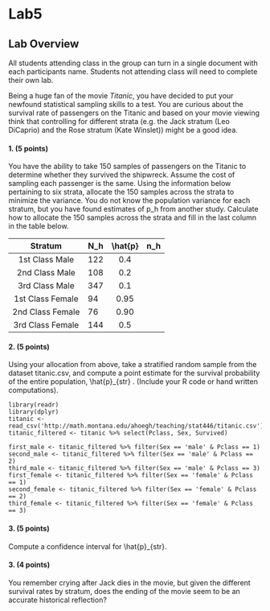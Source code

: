 # Lab5

## Lab Overview
All students attending class in the group can turn in a single document with each participants name. Students not attending class will need to complete their own lab.

Being a huge fan of the movie _Titanic_, you have decided to put your newfound statistical sampling skills to a test. You are curious about the survival rate of passengers on the Titanic and based on your movie viewing think that controlling for different strata (e.g. the Jack stratum (Leo DiCaprio) and the Rose stratum (Kate Winslet)) might be a good idea.



#### 1. (5 points)
You have the ability to take 150 samples of passengers on the Titanic to determine whether they survived the shipwreck. Assume the cost of sampling each passenger is the same. Using the information below pertaining to six strata, allocate the 150 samples across the strata to minimize the variance. You do not know the population variance for each stratum, but you have found estimates of p_h from another study. Calculate how to allocate the 150 samples across the strata and fill in the last column in the table below.


|      Stratum     |  N_h  |  \hat{p}  |  n_h  |
|:----------------:|-------|:---------:|-------|
| 1st Class Male   | 122   | 0.4       |       |
| 2nd Class Male   | 108   | 0.2       |       |
| 3rd Class Male   | 347   | 0.1       |       |
| 1st Class Female | 94    | 0.95      |       |
| 2nd Class Female | 76    | 0.90      |       |
| 3rd Class Female | 144   | 0.5       |       |


#### 2. (5 points)
Using your allocation from above, take a stratified random sample from the dataset titanic.csv, and compute a point estimate for the survival probability of the entire population,  \hat{p}_{str} . (Include your R code or hand written computations).

```{r}
library(readr)
library(dplyr)
titanic <- read_csv('http://math.montana.edu/ahoegh/teaching/stat446/titanic.csv')
titanic_filtered <- titanic %>% select(Pclass, Sex, Survived)

first_male <- titanic_filtered %>% filter(Sex == 'male' & Pclass == 1)
second_male <- titanic_filtered %>% filter(Sex == 'male' & Pclass == 2)
third_male <- titanic_filtered %>% filter(Sex == 'male' & Pclass == 3)
first_female <- titanic_filtered %>% filter(Sex == 'female' & Pclass == 1)
second_female <- titanic_filtered %>% filter(Sex == 'female' & Pclass == 2)
third_female <- titanic_filtered %>% filter(Sex == 'female' & Pclass == 3)
```


#### 3. (5 points)
 Compute a confidence interval for  \hat{p}_{str}.   

#### 3. (4 points)
 You remember crying after Jack dies in the movie, but given the different survival rates by stratum, does the ending of the movie seem to be an accurate historical reflection?
